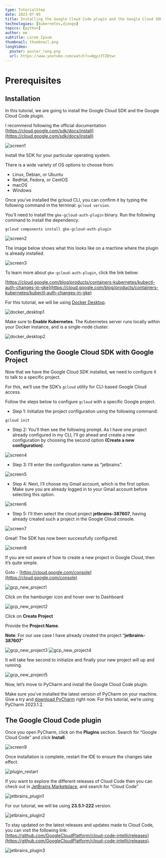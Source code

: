```yaml
---
type: TutorialStep
date: 2023-07-05
title: Installing the Google Cloud Code plugin and the Google Cloud SDK
technologies: [kubernetes,django]
topics: [python]
author: mm
subtitle: Lorem Ipsum
thumbnail: thumbnail.png
longVideo:
  poster: poster_long.png
  url: https://www.youtube.com/watch?v=Wgyz3TZ8twc
---
```


# Prerequisites 

## Installation

In this tutorial, we are going to install the Google Cloud SDK and the Google Cloud Code plugin.

I recommend following the official documentation [https://cloud.google.com/sdk/docs/install](https://cloud.google.com/sdk/docs/install)


![screen1](./images/screen1.png)

Install the SDK for your particular operating system. 


There is a wide variety of OS options to choose from: 
- Linux, Debian, or Ubuntu
- RedHat, Fedora, or CentOS
- macOS
- Windows

Once you’ve installed the gcloud CLI, you can confirm it by typing the following command in the terminal: `gcloud version`.

You’ll need to install the `gke-gcloud-auth-plugin` binary. Run the following command to install the dependency:

```
gcloud components install gke-gcloud-auth-plugin
```
![screen2](./images/screen2.png)


The image below shows what this looks like on a machine where the plugin is already installed.


![screen3](./images/screen3.png)


To learn more about `gke-gcloud-auth-plugin`, click the link below: 

[https://cloud.google.com/blog/products/containers-kubernetes/kubectl-auth-changes-in-gke](https://cloud.google.com/blog/products/containers-kubernetes/kubectl-auth-changes-in-gke)


For this tutorial, we will be using [Docker Desktop](https://www.docker.com/products/docker-desktop/).

![docker_desktop1](./images/docker_desktop1.png)


Make sure to **Enable Kubernetes**. The Kubernetes server runs locally within your Docker instance, and is a single-node cluster.

![docker_desktop2](./images/docker_desktop2.png)

## Configuring the Google Cloud SDK with Google Project

Now that we have the Google Cloud SDK installed, we need to configure it to talk to a specific project.

For this, we’ll use the SDK’s `gcloud` utility for CLI-based Google Cloud access.

Follow the steps below to configure `gcloud` with a specific Google project.

- Step 1: Initialize the project configuration using the following command:
```
gcloud init
```  
- Step 2: You’ll then see the following prompt. As I have one project already configured in my CLI, I’ll go
  ahead and create a new configuration by choosing the second option **(Create a new configuration)**.


![screen4](./images/screen4.png)

- Step 3: I’ll enter the configuration name as “jetbrains”.



![screen5](./images/screen5.png)

- Step 4: Next, I’ll choose my Gmail account, which is the first option. Make sure you are already logged in to your Gmail account before selecting this option.

![screen6](./images/screen6.png)


- Step 5: I’ll then select the cloud project **jetbrains-387607**, having already created such a project in the Google Cloud console.


![screen7](./images/screen7.png)


Great! The SDK has now been successfully configured.

![screen8](./images/screen8.png)

If you are not aware of how to create a new project in Google Cloud, then it’s quite simple.

Goto - [https://cloud.google.com/console](https://cloud.google.com/console)

![gcp_new_project1](./images/gcp_new_project1.png)

Click on the hamburger icon and hover over to Dashboard

![gcp_new_project2](./images/gcp_new_project_2.png)

Click on **Create Project**

Provide the **Project Name**.

**Note**: For our use case I have already created the project “**jetbrains-387607**”

![gcp_new_project3](./images/gcp_new_project_3.png)
![gcp_new_project4](./images/gcp_new_project_4.png)

It will take few second to initialize and finally your new project will up and running.

![gcp_new_project5](./images/gcp_new_project_5.png)



Now, let’s move to PyCharm and install the Google Cloud Code plugin.

Make sure you’ve installed the latest version of PyCharm on your machine. Give a try and 
[download PyCharm](https://www.jetbrains.com/pycharm/download/) right now. For this tutorial, we’re using PyCharm 2023.1.2.

## The Google Cloud Code plugin

Once you open PyCharm, click on the **Plugins** section. 
Search for “Google Cloud Code” and click **Install**.

![screen9](./images/screen9.png)

Once installation is complete, restart the IDE to ensure the changes take effect.

![plugin_restart](./images/plugIn_restart_1.png)

If you want to explore the different releases of Cloud Code then you can check out in [JetBrains Marketplace](https://plugins.jetbrains.com/), and search for “Cloud Code”

![jetbrains_plugin1](./images/jb_plugin1.png)

For our tutorial, we will be using **23.5.1-222** version.

![jetbrains_plugin2](./images/jb_plugin2.png)

To stay updated on the latest releases and updates made to Cloud Code, you can visit the following link: [https://github.com/GoogleCloudPlatform/cloud-code-intellij/releases](https://github.com/GoogleCloudPlatform/cloud-code-intellij/releases).

![jetbrains_plugin3](./images/jb_plugin3.png)
